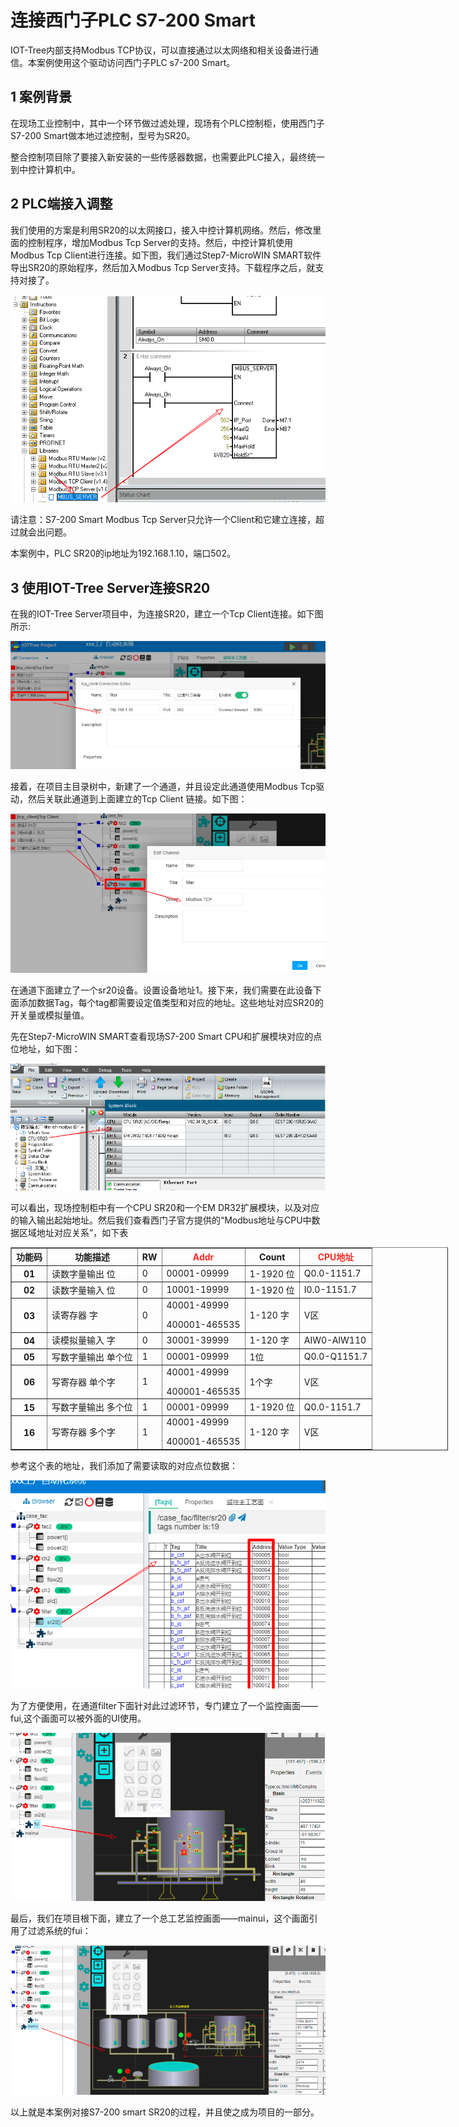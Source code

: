 连接西门子PLC S7-200 Smart
==

IOT-Tree内部支持Modbus TCP协议，可以直接通过以太网络和相关设备进行通信。本案例使用这个驱动访问西门子PLC s7-200 Smart。

## 1 案例背景

在现场工业控制中，其中一个环节做过滤处理，现场有个PLC控制柜，使用西门子S7-200 Smart做本地过滤控制，型号为SR20。

整合控制项目除了要接入新安装的一些传感器数据，也需要此PLC接入，最终统一到中控计算机中。

## 2 PLC端接入调整

我们使用的方案是利用SR20的以太网接口，接入中控计算机网络。然后，修改里面的控制程序，增加Modbus Tcp
Server的支持。然后，中控计算机使用Modbus Tcp Client进行连接。如下图，我们通过Step7-MicroWIN SMART软件导出SR20的原始程序，然后加入Modbus
Tcp Server支持。下载程序之后，就支持对接了。



<img src="../img/case/c001.png">

请注意：S7-200 Smart Modbus Tcp Server只允许一个Client和它建立连接，超过就会出问题。

本案例中，PLC SR20的ip地址为192.168.1.10，端口502。

## 3 使用IOT-Tree Server连接SR20

在我的IOT-Tree Server项目中，为连接SR20，建立一个Tcp Client连接。如下图所示:



<img src="../img/case/c002.png">


接着，在项目主目录树中，新建了一个通道，并且设定此通道使用Modbus Tcp驱动，然后关联此通道到上面建立的Tcp Client 链接。如下图：



<img src="../img/case/c003.png">


在通道下面建立了一个sr20设备。设置设备地址1。接下来，我们需要在此设备下面添加数据Tag，每个tag都需要设定值类型和对应的地址。这些地址对应SR20的开关量或模拟量值。

先在Step7-MicroWIN SMART查看现场S7-200 Smart CPU和扩展模块对应的点位地址，如下图：



<img src="../img/case/c004.png">


可以看出，现场控制柜中有一个CPU SR20和一个EM DR32扩展模块，以及对应的输入输出起始地址。然后我们查看西门子官方提供的“Modbus地址与CPU中数据区域地址对应关系”，如下表



<table border="1" style="width: 700px;">
	<tbody>
		<tr>
			<th>功能码</th>
			<th>功能描述</th>
			<th>RW</th>
			<th><span style="color: #fe2c24;">Addr</span></th>
			<th>Count</th>
			<th><span style="color: #fe2c24;">CPU地址</span></th>
		</tr>
		<tr>
			<th>01</th>
			<td>读数字量输出 位</td>
			<td>0</td>
			<td>00001-09999</td>
			<td>1-1920 位</td>
			<td>Q0.0-1151.7</td>
		</tr>
		<tr>
			<th>02</th>
			<td>读数字量输入 位</td>
			<td>0</td>
			<td>10001-19999</td>
			<td>1-1920 位</td>
			<td>I0.0-1151.7</td>
		</tr>
		<tr>
			<th>03</th>
			<td>读寄存器 字</td>
			<td>0</td>
			<td>40001-49999</p>400001-465535</td>
			<td>1-120 字</td>
			<td>V区</td>
		</tr>
		<tr>
			<th>04</th>
			<td>读模拟量输入 字</td>
			<td>0</td>
			<td>30001-39999</td>
			<td>1-120 字</td>
			<td>AIW0-AIW110</td>
		</tr>
		<tr>
			<th>05</th>
			<td>写数字量输出 单个位</td>
			<td>1</td>
			<td>00001-09999</td>
			<td>1位</td>
			<td>Q0.0-Q1151.7</td>
		</tr>
		<tr>
			<th>06</th>
			<td>写寄存器 单个字</td>
			<td>1</td>
			<td>40001-49999</p>400001-465535</td>
			<td>1个字</td>
			<td>V区</td>
		</tr>
		<tr>
			<th>15</th>
			<td>写数字量输出 多个位</td>
			<td>1</td>
			<td>00001-09999</td>
			<td>1-1920 位</td>
			<td>Q0.0-1151.7</td>
		</tr>
		<tr>
			<th>16</th>
			<td>写寄存器 多个字</td>
			<td>1</td>
			<td>40001-49999</p>400001-465535</td>
			<td>1-120 字</td>
			<td>V区</td>
		</tr>
	</tbody>
</table>


参考这个表的地址，我们添加了需要读取的对应点位数据：



<img src="../img/case/c005.png">


为了方便使用，在通道filter下面针对此过滤环节，专门建立了一个监控画面——fui,这个画面可以被外面的UI使用。



<img src="../img/case/c006.png">


最后，我们在项目根下面，建立了一个总工艺监控画面——mainui，这个画面引用了过滤系统的fui：



<img src="../img/case/c007.png">


以上就是本案例对接S7-200 smart SR20的过程，并且使之成为项目的一部分。


